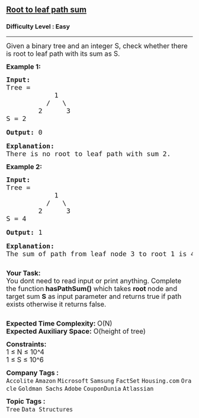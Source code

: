 <h2><a href="https://practice.geeksforgeeks.org/problems/root-to-leaf-path-sum/1?page=2&category[]=Tree&sortBy=submissions">Root to leaf path sum</a></h2><h3>Difficulty Level : Easy</h3><hr><div class="problems_problem_content__Xm_eO"><p><span style="font-size:18px">Given a binary tree and an integer S, check whether there is root to leaf path with its sum as S.</span></p>

<p><strong><span style="font-size:18px">Example 1:</span></strong></p>

<pre><span style="font-size:18px"><strong>Input:</strong>
Tree = 
            1
          /   \
        2      3
S = 2</span>

<span style="font-size:18px"><strong>Output: </strong>0</span>

<span style="font-size:18px"><strong>Explanation:</strong>
There is no root to leaf path with sum 2.</span></pre>

<p><strong><span style="font-size:18px">Example 2:</span></strong></p>

<pre><span style="font-size:18px"><strong>Input:</strong>
Tree = 
            1
          /   \
        2      3
S = 4</span>

<span style="font-size:18px"><strong>Output:</strong> 1</span>

<span style="font-size:18px"><strong>Explanation:</strong>
The sum of path from leaf node 3 to root 1 is 4.</span></pre>

<p><br>
<span style="font-size:18px"><strong>Your Task: &nbsp;</strong><br>
You dont need to read input or print anything. Complete the function<strong> hasPathSum()</strong> which takes <strong>root </strong>node and target sum <strong>S</strong> as input parameter and returns true if path exists otherwise it returns false.</span></p>

<p><br>
<span style="font-size:18px"><strong>Expected Time Complexity: </strong>O(N)<br>
<strong>Expected Auxiliary Space:</strong> O(height of tree)</span></p>

<p><span style="font-size:18px"><strong>Constraints:</strong><br>
1 ≤ N ≤ 10^4<br>
1 ≤ S ≤ 10^6</span></p>
</div><p><span style=font-size:18px><strong>Company Tags : </strong><br><code>Accolite</code>&nbsp;<code>Amazon</code>&nbsp;<code>Microsoft</code>&nbsp;<code>Samsung</code>&nbsp;<code>FactSet</code>&nbsp;<code>Housing.com</code>&nbsp;<code>Oracle</code>&nbsp;<code>Goldman Sachs</code>&nbsp;<code>Adobe</code>&nbsp;<code>CouponDunia</code>&nbsp;<code>Atlassian</code>&nbsp;<br><p><span style=font-size:18px><strong>Topic Tags : </strong><br><code>Tree</code>&nbsp;<code>Data Structures</code>&nbsp;